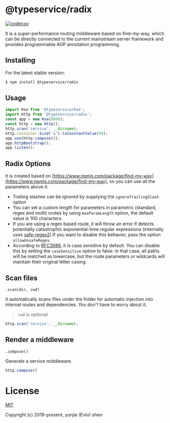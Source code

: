 # @typeservice/radix

[![codecov](https://codecov.io/gh/typeservice/radix/branch/master/graph/badge.svg)](https://codecov.io/gh/typeservice/radix)

It is a super-performance routing middleware based on find-my-way, which can be directly connected to the current mainstream server framework and provides programmable AOP annotation programming.

## Installing

For the latest stable version:

```bash
$ npm install @typeservice/radix
```

## Usage

```ts
import Koa from '@typeservice/koa';
import Http from '@typeservice/radix';
const app = new Koa(8000);
const http = new Http();
http.scan('service', __dirname);
http.container.bind('a').toConstantValue(99);
app.use(http.compose());
app.httpBootstrap();
app.listen();
```

## Radix Options

It is created based on [https://www.npmjs.com/package/find-my-way](https://www.npmjs.com/package/find-my-way), so you can use all the parameters above it.

- Trailing slashes can be ignored by supplying the `ignoreTrailingSlash` option
- You can set a custom length for parameters in parametric (standard, regex and multi) routes by using `maxParamLength` option, the default value is 100 characters.
- If you are using a regex based route, it will throw an error if detects potentially catastrophic exponential-time regular expressions (internally uses [safe-regex2](https://github.com/fastify/safe-regex2)).If you want to disable this behavior, pass the option `allowUnsafeRegex`.
- According to [RFC3986](https://tools.ietf.org/html/rfc3986#section-6.2.2.1), it is case sensitive by default. You can disable this by setting the `caseSensitive` option to false: in that case, all paths will be matched as lowercase, but the route parameters or wildcards will maintain their original letter casing. 

## Scan files

`.scan(dir, cwd)` 

It automatically scans files under the folder for automatic injection into internal routes and dependencies. You don't have to worry about it. 

> `cwd` is optional

```ts
http.scan('service', __dirname);
```

## Render a middleware

`.compose()`

Generate a service middleware.

```ts
http.compose()
```

# License

[MIT](http://opensource.org/licenses/MIT)

Copyright (c) 2019-present, yunjie (Evio) shen
